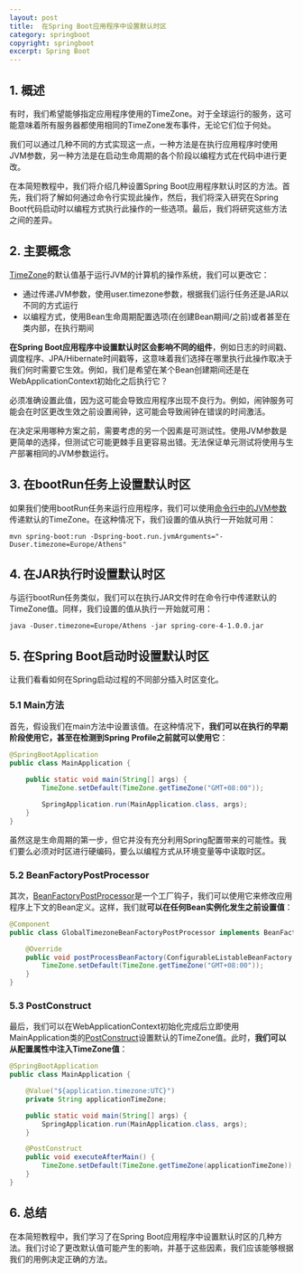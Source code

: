 ```yaml
---
layout: post
title:  在Spring Boot应用程序中设置默认时区
category: springboot
copyright: springboot
excerpt: Spring Boot
---
```


## 1. 概述

有时，我们希望能够指定应用程序使用的TimeZone。对于全球运行的服务，这可能意味着所有服务器都使用相同的TimeZone发布事件，无论它们位于何处。

我们可以通过几种不同的方式实现这一点，一种方法是在执行应用程序时使用JVM参数，另一种方法是在启动生命周期的各个阶段以编程方式在代码中进行更改。

在本简短教程中，我们将介绍几种设置Spring Boot应用程序默认时区的方法。首先，我们将了解如何通过命令行实现此操作，然后，我们将深入研究在Spring Boot代码启动时以编程方式执行此操作的一些选项。最后，我们将研究这些方法之间的差异。

## 2. 主要概念

[TimeZone](https://www.baeldung.com/java-jvm-time-zone)的默认值基于运行JVM的计算机的操作系统，我们可以更改它：

- 通过传递JVM参数，使用user.timezone参数，根据我们运行任务还是JAR以不同的方式运行
- 以编程方式，使用Bean生命周期配置选项(在创建Bean期间/之前)或者甚至在类内部，在执行期间

**在Spring Boot应用程序中设置默认时区会影响不同的组件**，例如日志的时间戳、调度程序、JPA/Hibernate时间戳等，这意味着我们选择在哪里执行此操作取决于我们何时需要它生效。例如，我们是希望在某个Bean创建期间还是在WebApplicationContext初始化之后执行它？

必须准确设置此值，因为这可能会导致应用程序出现不良行为。例如，闹钟服务可能会在时区更改生效之前设置闹钟，这可能会导致闹钟在错误的时间激活。

在决定采用哪种方案之前，需要考虑的另一个因素是可测试性。使用JVM参数是更简单的选择，但测试它可能更棘手且更容易出错。无法保证单元测试将使用与生产部署相同的JVM参数运行。

## 3. 在bootRun任务上设置默认时区

如果我们使用bootRun任务来运行应用程序，我们可以使用[命令行中的JVM参数](https://www.baeldung.com/spring-boot-command-line-arguments)传递默认的TimeZone。在这种情况下，我们设置的值从执行一开始就可用：

```shell
mvn spring-boot:run -Dspring-boot.run.jvmArguments="-Duser.timezone=Europe/Athens"
```

## 4. 在JAR执行时设置默认时区

与运行bootRun任务类似，我们可以在执行JAR文件时在命令行中传递默认的TimeZone值。同样，我们设置的值从执行一开始就可用：

```shell
java -Duser.timezone=Europe/Athens -jar spring-core-4-1.0.0.jar
```

## 5. 在Spring Boot启动时设置默认时区

让我们看看如何在Spring启动过程的不同部分插入时区变化。

### 5.1 Main方法

首先，假设我们在main方法中设置该值。在这种情况下，**我们可以在执行的早期阶段使用它，甚至在检测到Spring Profile之前就可以使用它**：

```java
@SpringBootApplication
public class MainApplication {

    public static void main(String[] args) {
        TimeZone.setDefault(TimeZone.getTimeZone("GMT+08:00"));

        SpringApplication.run(MainApplication.class, args);
    }
}
```

虽然这是生命周期的第一步，但它并没有充分利用Spring配置带来的可能性。我们要么必须对时区进行硬编码，要么以编程方式从环境变量等中读取时区。

### 5.2 BeanFactoryPostProcessor

其次，[BeanFactoryPostProcessor](https://courses.baeldung.com/courses/1288526/lectures/29538523)是一个工厂钩子，我们可以使用它来修改应用程序上下文的Bean定义。这样，我们就**可以在任何Bean实例化发生之前设置值**：

```java
@Component
public class GlobalTimezoneBeanFactoryPostProcessor implements BeanFactoryPostProcessor {

    @Override
    public void postProcessBeanFactory(ConfigurableListableBeanFactory beanFactory) throws BeansException {
        TimeZone.setDefault(TimeZone.getTimeZone("GMT+08:00"));
    }
}
```

### 5.3 PostConstruct

最后，我们可以在WebApplicationContext初始化完成后立即使用MainApplication类的[PostConstruct](https://www.baeldung.com/spring-postconstruct-predestroy)设置默认的TimeZone值。此时，**我们可以从配置属性中注入TimeZone值**：

```java
@SpringBootApplication
public class MainApplication {

    @Value("${application.timezone:UTC}")
    private String applicationTimeZone;

    public static void main(String[] args) {
        SpringApplication.run(MainApplication.class, args);
    }

    @PostConstruct
    public void executeAfterMain() {
        TimeZone.setDefault(TimeZone.getTimeZone(applicationTimeZone));
    }
}
```

## 6. 总结

在本简短教程中，我们学习了在Spring Boot应用程序中设置默认时区的几种方法。我们讨论了更改默认值可能产生的影响，并基于这些因素，我们应该能够根据我们的用例决定正确的方法。
